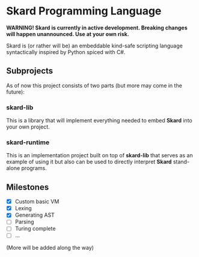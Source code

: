 # Skard Programming Language

**WARNING! Skard is currently in active development. Breaking changes will happen unannounced. Use at your own risk.**

Skard is (or rather will be) an embeddable kind-safe scripting language syntactically inspired by Python spiced with C#.

## Subprojects

As of now this project consists of two parts (but more may come in the future):

### skard-lib

This is a library that will implement everything needed to embed **Skard** into your own project.

### skard-runtime

This is an implementation project built on top of **skard-lib** that serves as an example of using it but also can be used to directly interpret **Skard** stand-alone programs.

## Milestones

 - [x] Custom basic VM
 - [x] Lexing
 - [x] Generating AST
 - [ ] Parsing
 - [ ] Turing complete
 - [ ] ...

(More will be added along the way)